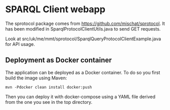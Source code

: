 SPARQL Client webapp
====================

The sprotocol package comes from https://github.com/mischat/sprotocol. It has
been modified in SparqlProtocolClientUtils.java to send GET requests.

Look at src/uk/me/mmt/sprotocol/SparqlQueryProtocolClientExample.java for
API usage.

Deployment as Docker container
------------------------------

The application can be deployed as a Docker container. To do so you first build the image using Maven:

```
mvn -Pdocker clean install docker:push
```
Then you can deploy it with docker-compose using a YAML file derived from the one you see in the top directory.

